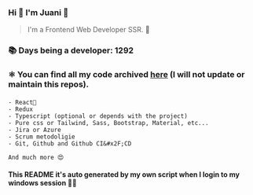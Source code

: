 ### Hi 👋 I&#39;m Juani 🦁

> I&#39;m a Frontend Web Developer SSR. 🍻

### 📚 Days being a developer: 1292

### ⚛️ You can find all my code archived [here](https:&#x2F;&#x2F;github.com&#x2F;JuanGidoni&#x2F;archive) (I will not update or maintain this repos).

#### 


    - React🍻
    - Redux
    - Typescript (optional or depends with the project)
    - Pure css or Tailwind, Sass, Bootstrap, Material, etc...
    - Jira or Azure
    - Scrum metodoligie
    - Git, Github and Github CI&#x2F;CD
    
    And much more 😍

#### This README it&#39;s auto generated by my own script when I login to my windows session 🚀😍
